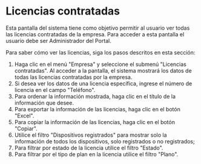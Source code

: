 # Licencias contratadas

Esta pantalla del sistema tiene como objetivo permitir al usuario ver todas las licencias contratadas de la empresa. Para acceder a esta pantalla el usuario debe ser Administrador del Portal.

Para saber cómo ver las licencias, siga los pasos descritos en esta sección:

1. Haga clic en el menú "Empresa" y seleccione el submenú "Licencias contratadas". Al acceder a la pantalla, el sistema mostrará los datos de todas las licencias contratadas por la empresa.
2. Si desea ver los datos de una licencia específica, ingrese el número de licencia en el campo "Teléfono".
3. Para ordenar la información mostrada, haga clic en el título de la información que desee.
4. Para exportar la información de las licencias, haga clic en el botón "Excel".
5. Para copiar la información de las licencias, haga clic en el botón "Copiar".
6. Utilice el filtro "Dispositivos registrados" para mostrar solo la información de todos los dispositivos, solo registrados o no registrados;
7. Para filtrar por estado de la licencia utilice el filtro "Estado".
8. Para filtrar por el tipo de plan en la licencia utilice el filtro "Plano".
